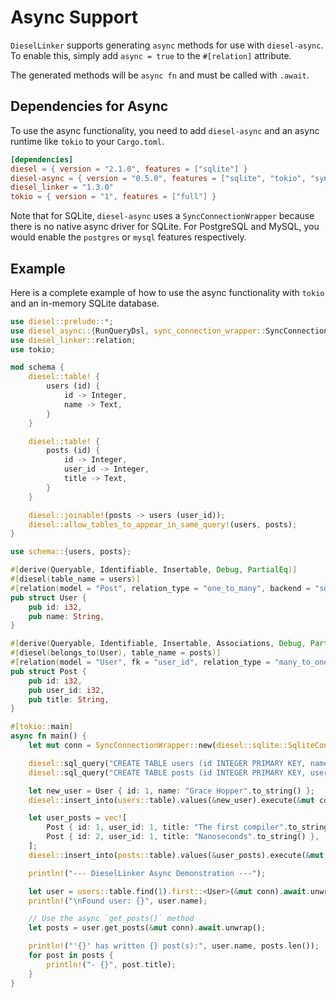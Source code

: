 # Async Support

`DieselLinker` supports generating `async` methods for use with `diesel-async`. To enable this, simply add `async = true` to the `#[relation]` attribute.

The generated methods will be `async fn` and must be called with `.await`.

## Dependencies for Async

To use the async functionality, you need to add `diesel-async` and an async runtime like `tokio` to your `Cargo.toml`.

```toml
[dependencies]
diesel = { version = "2.1.0", features = ["sqlite"] }
diesel-async = { version = "0.5.0", features = ["sqlite", "tokio", "sync-connection-wrapper"] }
diesel_linker = "1.3.0"
tokio = { version = "1", features = ["full"] }
```

Note that for SQLite, `diesel-async` uses a `SyncConnectionWrapper` because there is no native async driver for SQLite. For PostgreSQL and MySQL, you would enable the `postgres` or `mysql` features respectively.

## Example

Here is a complete example of how to use the async functionality with `tokio` and an in-memory SQLite database.

```rust
use diesel::prelude::*;
use diesel_async::{RunQueryDsl, sync_connection_wrapper::SyncConnectionWrapper};
use diesel_linker::relation;
use tokio;

mod schema {
    diesel::table! {
        users (id) {
            id -> Integer,
            name -> Text,
        }
    }

    diesel::table! {
        posts (id) {
            id -> Integer,
            user_id -> Integer,
            title -> Text,
        }
    }

    diesel::joinable!(posts -> users (user_id));
    diesel::allow_tables_to_appear_in_same_query!(users, posts);
}

use schema::{users, posts};

#[derive(Queryable, Identifiable, Insertable, Debug, PartialEq)]
#[diesel(table_name = users)]
#[relation(model = "Post", relation_type = "one_to_many", backend = "sqlite", async = true)]
pub struct User {
    pub id: i32,
    pub name: String,
}

#[derive(Queryable, Identifiable, Insertable, Associations, Debug, PartialEq)]
#[diesel(belongs_to(User), table_name = posts)]
#[relation(model = "User", fk = "user_id", relation_type = "many_to_one", backend = "sqlite", async = true)]
pub struct Post {
    pub id: i32,
    pub user_id: i32,
    pub title: String,
}

#[tokio::main]
async fn main() {
    let mut conn = SyncConnectionWrapper::new(diesel::sqlite::SqliteConnection::establish(":memory:").unwrap());

    diesel::sql_query("CREATE TABLE users (id INTEGER PRIMARY KEY, name TEXT NOT NULL)").execute(&mut conn).await.unwrap();
    diesel::sql_query("CREATE TABLE posts (id INTEGER PRIMARY KEY, user_id INTEGER NOT NULL, title TEXT NOT NULL)").execute(&mut conn).await.unwrap();

    let new_user = User { id: 1, name: "Grace Hopper".to_string() };
    diesel::insert_into(users::table).values(&new_user).execute(&mut conn).await.unwrap();

    let user_posts = vec![
        Post { id: 1, user_id: 1, title: "The first compiler".to_string() },
        Post { id: 2, user_id: 1, title: "Nanoseconds".to_string() },
    ];
    diesel::insert_into(posts::table).values(&user_posts).execute(&mut conn).await.unwrap();

    println!("--- DieselLinker Async Demonstration ---");

    let user = users::table.find(1).first::<User>(&mut conn).await.unwrap();
    println!("\nFound user: {}", user.name);

    // Use the async `get_posts()` method
    let posts = user.get_posts(&mut conn).await.unwrap();

    println!("'{}' has written {} post(s):", user.name, posts.len());
    for post in posts {
        println!("- {}", post.title);
    }
}
```
